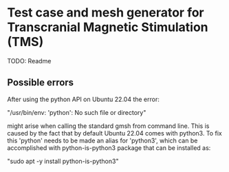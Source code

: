 # Test case and mesh generator for Transcranial Magnetic Stimulation (TMS)

TODO: Readme

## Possible errors

After using the python API on Ubuntu 22.04 the error:

"/usr/bin/env: 'python': No such file or directory"

might arise when calling the standard gmsh from command line. This is caused by the fact
that by default Ubuntu 22.04 comes with python3. To fix this 'python' needs to be made
an alias for 'python3', which can be accomplished with python-is-python3 package that
can be installed as:

"sudo apt -y install python-is-python3"